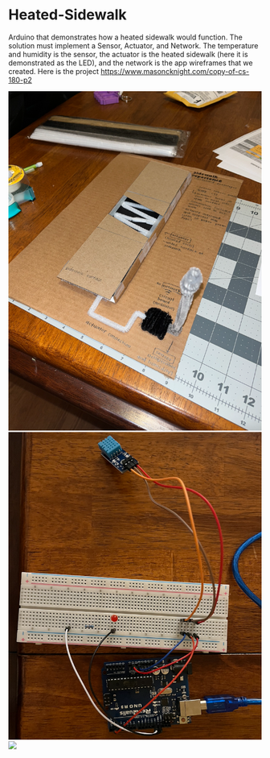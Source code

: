 # Heated-Sidewalk
Arduino that demonstrates how a heated sidewalk would function. The solution must implement a Sensor, Actuator, and Network. The temperature and humidity is the sensor, the actuator is the heated sidewalk (here it is demonstrated as the LED), and the network is the app wireframes that we created.
Here is the project https://www.masoncknight.com/copy-of-cs-180-p2

![](HeatedSidewalkPrototpye.png)
![](ArduinoTempBoard.png)
![](HeatSidewalkDemo.gif)
